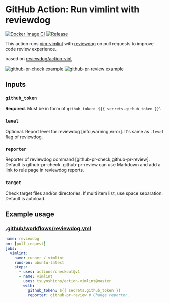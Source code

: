 # GitHub Action: Run vimlint with reviewdog

[![Docker Image CI](https://github.com/tsuyoshicho/action-vimlint/workflows/Docker%20Image%20CI/badge.svg)](https://github.com/tsuyoshicho/action-vimlint/actions)
[![Release](https://img.shields.io/github/release/tsuyoshicho/action-vimlint.svg?maxAge=43200)](https://github.com/tsuyoshicho/action-vimlint/releases)

This action runs [vim-vimlint](https://github.com/syngan/vim-vimlint) with
[reviewdog](https://github.com/reviewdog/reviewdog) on pull requests to improve
code review experience.

based on [reviewdog/action-vint](https://github.com/reviewdog/action-vint)

[![github-pr-check example](https://user-images.githubusercontent.com/96727/68837462-f2505700-06ff-11ea-9df6-80f508cc928a.png)](https://github.com/tsuyoshicho/action-vimlint/pull/1)
[![github-pr-review example](https://user-images.githubusercontent.com/96727/68837468-f67c7480-06ff-11ea-9a05-2b663f771409.png)](https://github.com/tsuyoshicho/action-vimlint/pull/1)

## Inputs

### `github_token`

**Required**. Must be in form of `github_token: ${{ secrets.github_token }}`'.

### `level`

Optional. Report level for reviewdog [info,warning,error].
It's same as `-level` flag of reviewdog.

### `reporter`

Reporter of reviewdog command [github-pr-check,github-pr-review].
Default is github-pr-check.
github-pr-review can use Markdown and add a link to rule page in reviewdog reports.

### `target`

Check target files and/or directories.
If multi item list, use space separation.
Default is autoload.

## Example usage

### [.github/workflows/reviewdog.yml](.github/workflows/reviewdog.yml)

```yml
name: reviewdog
on: [pull_request]
jobs:
  vimlint:
    name: runner / vimlint
    runs-on: ubuntu-latest
    steps:
      - uses: actions/checkout@v1
      - name: vimlint
        uses: tsuyoshicho/action-vimlint@master
        with:
          github_token: ${{ secrets.github_token }}
          reporter: github-pr-review # Change reporter.
```
